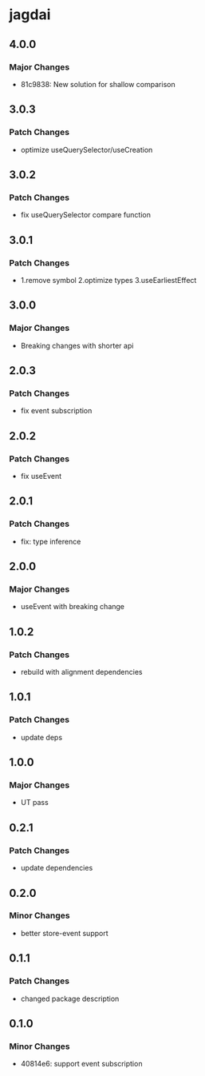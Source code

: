 # jagdai

## 4.0.0

### Major Changes

- 81c9838: New solution for shallow comparison

## 3.0.3

### Patch Changes

- optimize useQuerySelector/useCreation

## 3.0.2

### Patch Changes

- fix useQuerySelector compare function

## 3.0.1

### Patch Changes

- 1.remove symbol 2.optimize types 3.useEarliestEffect

## 3.0.0

### Major Changes

- Breaking changes with shorter api

## 2.0.3

### Patch Changes

- fix event subscription

## 2.0.2

### Patch Changes

- fix useEvent

## 2.0.1

### Patch Changes

- fix: type inference

## 2.0.0

### Major Changes

- useEvent with breaking change

## 1.0.2

### Patch Changes

- rebuild with alignment dependencies

## 1.0.1

### Patch Changes

- update deps

## 1.0.0

### Major Changes

- UT pass

## 0.2.1

### Patch Changes

- update dependencies

## 0.2.0

### Minor Changes

- better store-event support

## 0.1.1

### Patch Changes

- changed package description

## 0.1.0

### Minor Changes

- 40814e6: support event subscription
